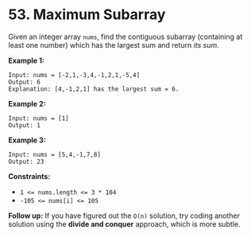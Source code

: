 # 53. Maximum Subarray

Given an integer array `nums`, find the contiguous subarray (containing at least one number) which has the largest sum and return _its sum_.

**Example 1:**

```
Input: nums = [-2,1,-3,4,-1,2,1,-5,4]
Output: 6
Explanation: [4,-1,2,1] has the largest sum = 6.
```

**Example 2:**

```
Input: nums = [1]
Output: 1
```

**Example 3:**

```
Input: nums = [5,4,-1,7,8]
Output: 23
```
 
**Constraints:**

* `1 <= nums.length <= 3 * 104`
* `-105 <= nums[i] <= 105`
 
**Follow up:** If you have figured out the `O(n)` solution, try coding another solution using the **divide and conquer** approach, which is more subtle.